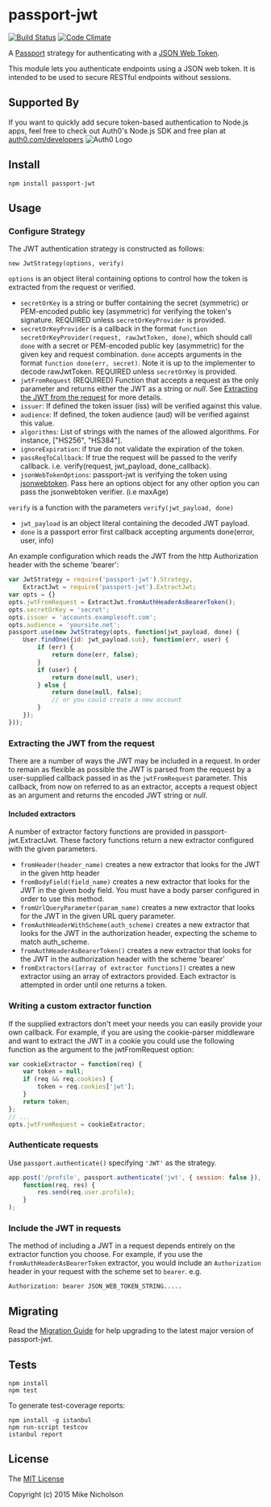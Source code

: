 # passport-jwt

[![Build Status](https://travis-ci.org/mikenicholson/passport-jwt.svg?branch=master)](https://travis-ci.org/mikenicholson/passport-jwt)
[![Code Climate](https://codeclimate.com/github/mikenicholson/passport-jwt/badges/gpa.svg)](https://codeclimate.com/github/mikenicholson/passport-jwt)

A [Passport](http://passportjs.org/) strategy for authenticating with a
[JSON Web Token](http://jwt.io).

This module lets you authenticate endpoints using a JSON web token. It is
intended to be used to secure RESTful endpoints without sessions.

## Supported By

If you want to quickly add secure token-based authentication to Node.js apps, feel free to check out Auth0's Node.js SDK and free plan at [auth0.com/developers](https://auth0.com/developers?utm_source=GHsponsor&utm_medium=GHsponsor&utm_campaign=passport-jwt&utm_content=auth) <img alt='Auth0 Logo' src='https://s3.amazonaws.com/passport-jwt-img/Auth0+logo.svg'/>

## Install

    npm install passport-jwt

## Usage

### Configure Strategy

The JWT authentication strategy is constructed as follows:

    new JwtStrategy(options, verify)

`options` is an object literal containing options to control how the token is
extracted from the request or verified.

* `secretOrKey` is a string or buffer containing the secret
  (symmetric) or PEM-encoded public key (asymmetric) for verifying the token's
  signature. REQUIRED unless `secretOrKeyProvider` is provided.
* `secretOrKeyProvider` is a callback in the format `function secretOrKeyProvider(request, rawJwtToken, done)`,
  which should call `done` with a secret or PEM-encoded public key (asymmetric) for the given key and request combination.
  `done` accepts arguments in the format `function done(err, secret)`. Note it is up to the implementer to decode rawJwtToken.
  REQUIRED unless `secretOrKey` is provided.
* `jwtFromRequest` (REQUIRED) Function that accepts a request as the only
  parameter and returns either the JWT as a string or *null*. See
  [Extracting the JWT from the request](#extracting-the-jwt-from-the-request) for
  more details.
* `issuer`: If defined the token issuer (iss) will be verified against this
  value.
* `audience`: If defined, the token audience (aud) will be verified against
  this value.
* `algorithms`: List of strings with the names of the allowed algorithms. For instance, ["HS256", "HS384"].
* `ignoreExpiration`: if true do not validate the expiration of the token.
* `passReqToCallback`: If true the request will be passed to the verify
  callback. i.e. verify(request, jwt_payload, done_callback).
* `jsonWebTokenOptions`: passport-jwt is verifying the token using [jsonwebtoken](https://github.com/auth0/node-jsonwebtoken).
Pass here an options object for any other option you can pass the jsonwebtoken verifier. (i.e maxAge)

`verify` is a function with the parameters `verify(jwt_payload, done)`

* `jwt_payload` is an object literal containing the decoded JWT payload.
* `done` is a passport error first callback accepting arguments
  done(error, user, info)

An example configuration which reads the JWT from the http
Authorization header with the scheme 'bearer':

```js
var JwtStrategy = require('passport-jwt').Strategy,
    ExtractJwt = require('passport-jwt').ExtractJwt;
var opts = {}
opts.jwtFromRequest = ExtractJwt.fromAuthHeaderAsBearerToken();
opts.secretOrKey = 'secret';
opts.issuer = 'accounts.examplesoft.com';
opts.audience = 'yoursite.net';
passport.use(new JwtStrategy(opts, function(jwt_payload, done) {
    User.findOne({id: jwt_payload.sub}, function(err, user) {
        if (err) {
            return done(err, false);
        }
        if (user) {
            return done(null, user);
        } else {
            return done(null, false);
            // or you could create a new account
        }
    });
}));
```

### Extracting the JWT from the request

There are a number of ways the JWT may be included in a request.  In order to remain as flexible as
possible the JWT is parsed from the request by a user-supplied callback passed in as the
`jwtFromRequest` parameter.  This callback, from now on referred to as an extractor,
accepts a request object as an argument and returns the encoded JWT string or *null*.

#### Included extractors

A number of extractor factory functions are provided in passport-jwt.ExtractJwt. These factory
functions return a new extractor configured with the given parameters.

* ```fromHeader(header_name)``` creates a new extractor that looks for the JWT in the given http
  header
* ```fromBodyField(field_name)``` creates a new extractor that looks for the JWT in the given body
  field.  You must have a body parser configured in order to use this method.
* ```fromUrlQueryParameter(param_name)``` creates a new extractor that looks for the JWT in the given
  URL query parameter.
* ```fromAuthHeaderWithScheme(auth_scheme)``` creates a new extractor that looks for the JWT in the
  authorization header, expecting the scheme to match auth_scheme.
* ```fromAuthHeaderAsBearerToken()``` creates a new extractor that looks for the JWT in the authorization header
  with the scheme 'bearer'
* ```fromExtractors([array of extractor functions])``` creates a new extractor using an array of
  extractors provided. Each extractor is attempted in order until one returns a token.

### Writing a custom extractor function

If the supplied extractors don't meet your needs you can easily provide your own callback. For
example, if you are using the cookie-parser middleware and want to extract the JWT in a cookie
you could use the following function as the argument to the jwtFromRequest option:

```js
var cookieExtractor = function(req) {
    var token = null;
    if (req && req.cookies) {
        token = req.cookies['jwt'];
    }
    return token;
};
// ...
opts.jwtFromRequest = cookieExtractor;
```

### Authenticate requests

Use `passport.authenticate()` specifying `'JWT'` as the strategy.

```js
app.post('/profile', passport.authenticate('jwt', { session: false }),
    function(req, res) {
        res.send(req.user.profile);
    }
);
```

### Include the JWT in requests

The method of including a JWT in a request depends entirely on the extractor
function you choose. For example, if you use the `fromAuthHeaderAsBearerToken`
extractor, you would include an `Authorization` header in your request with the
scheme set to `bearer`. e.g.

    Authorization: bearer JSON_WEB_TOKEN_STRING.....

## Migrating

Read the [Migration Guide](docs/migrating.md) for help upgrading to the latest
major version of passport-jwt.

## Tests

    npm install
    npm test

To generate test-coverage reports:

    npm install -g istanbul
    npm run-script testcov
    istanbul report

## License

The [MIT License](http://opensource.org/licenses/MIT)

Copyright (c) 2015 Mike Nicholson
